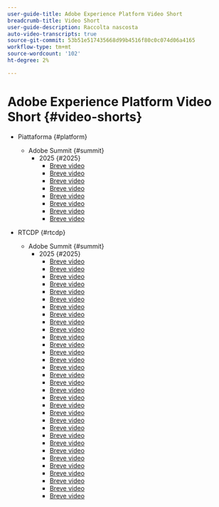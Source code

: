 ```yaml
---
user-guide-title: Adobe Experience Platform Video Short
breadcrumb-title: Video Short
user-guide-description: Raccolta nascosta
auto-video-transcripts: true
source-git-commit: 53b51e517435668d99b4516f80c0c074d06a4165
workflow-type: tm+mt
source-wordcount: '102'
ht-degree: 2%

---
```



# Adobe Experience Platform Video Short {#video-shorts}

+ Piattaforma {#platform}
   + Adobe Summit {#summit}
      + 2025 {#2025}
         + [Breve video](platform/summit/2025/adobe-experience-platform-building-connected-customer-journeys.md)
         + [Breve video](platform/summit/2025/adobe-s-internal-use-of-aep-driving-experience-led-growth.md)
         + [Breve video](platform/summit/2025/architecting-adobe-experience-platform-for-scalability.md)
         + [Breve video](platform/summit/2025/key-takeaways-for-deploying-aep-at-scale.md)
         + [Breve video](platform/summit/2025/managing-data-governance-and-access-in-aep.md)
         + [Breve video](platform/summit/2025/optimizing-aep-with-sandbox-tooling.md)
         + [Breve video](platform/summit/2025/run-and-operate-strategies-for-aep-at-scale.md)
         + [Breve video](platform/summit/2025/single-vs-multi-sandbox-approach-in-aep.md)

+ RTCDP {#rtcdp}
   + Adobe Summit {#summit}
      + 2025 {#2025}
         + [Breve video](rtcdp/summit/2025/accelerating-your-audience-strategy-with-real-time-cdp.md)
         + [Breve video](rtcdp/summit/2025/adobe-s-approach-to-audience-strategy-and-activation.md)
         + [Breve video](rtcdp/summit/2025/adobe-s-approach-to-member-onboarding-and-retention.md)
         + [Breve video](rtcdp/summit/2025/adobe-s-internal-use-of-aep-driving-retention-with-data-driven-journeys.md)
         + [Breve video](rtcdp/summit/2025/adobe-s-internal-use-of-unified-profiles-for-creative-cloud.md)
         + [Breve video](rtcdp/summit/2025/ai-assistant-boosting-productivity-in-audience-management.md)
         + [Breve video](rtcdp/summit/2025/ai-assistant-for-audiences-optimizing-audience-strategies.md)
         + [Breve video](rtcdp/summit/2025/audience-agent-proactive-audience-health-monitoring.md)
         + [Breve video](rtcdp/summit/2025/audience-portal-centralizing-and-managing-audiences.md)
         + [Breve video](rtcdp/summit/2025/audience-portal-centralizing-data-for-better-marketing-decisions.md)
         + [Breve video](rtcdp/summit/2025/best-practices-for-data-modeling-in-adobe-experience-platform.md)
         + [Breve video](rtcdp/summit/2025/best-practices-for-schema-design-in-adobe-experience-platform.md)
         + [Breve video](rtcdp/summit/2025/creating-targeted-audiences-with-ai-assistant.md)
         + [Breve video](rtcdp/summit/2025/customer-centric-approach-vs-campaign-centric-approach.md)
         + [Breve video](rtcdp/summit/2025/defining-customer-experience-use-cases.md)
         + [Breve video](rtcdp/summit/2025/discover-activate-and-measure-with-real-time-cdp-collaboration.md)
         + [Breve video](rtcdp/summit/2025/end-to-end-use-case-activation-process.md)
         + [Breve video](rtcdp/summit/2025/evolving-customer-experience-maturity.md)
         + [Breve video](rtcdp/summit/2025/expanding-high-value-audiences-with-look-alike-models.md)
         + [Breve video](rtcdp/summit/2025/federated-audience-composition-expanding-audience-reach.md)
         + [Breve video](rtcdp/summit/2025/federated-audience-composition-expanding-your-reach.md)
         + [Breve video](rtcdp/summit/2025/federated-audience-composition-unifying-data-for-real-time-marketing.md)
         + [Breve video](rtcdp/summit/2025/how-ai-assistant-transforms-data-insights-in-real-time-cdp.md)
         + [Breve video](rtcdp/summit/2025/how-ai-enhances-real-time-cdp-with-predictive-insights.md)
         + [Breve video](rtcdp/summit/2025/how-real-time-cdp-collaboration-works.md)
         + [Breve video](rtcdp/summit/2025/how-to-operate-and-communicate-effectively-in-tiger-teams.md)
         + [Breve video](rtcdp/summit/2025/introducing-adobe-s-agent-orchestrator-for-intelligent-activation.md)
         + [Breve video](rtcdp/summit/2025/introduction-to-real-time-cdp-collaboration.md)
         + [Breve video](rtcdp/summit/2025/key-differentiators-of-real-time-cdp-collaboration.md)
         + [Breve video](rtcdp/summit/2025/run-and-operate-strategies-for-scaling-adobe-experience-platform.md)
         + [Breve video](rtcdp/summit/2025/the-power-of-ai-in-real-time-cdp-for-audience-optimization.md)
         + [Breve video](rtcdp/summit/2025/three-phased-approach-to-audience-driven-marketing.md)

